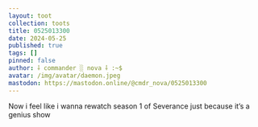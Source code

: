 ```yaml
---
layout: toot
collection: toots
title: 0525013300
date: 2024-05-25
published: true
tags: []
pinned: false
author: ⸸ commander ░ nova ⸸ :~$
avatar: /img/avatar/daemon.jpeg
mastodon: https://mastodon.online/@cmdr_nova/0525013300
---
```


Now i feel like i wanna rewatch season 1 of Severance just because it’s a genius show

